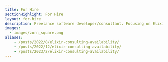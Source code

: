 ```yaml
---
title: For Hire
sectionHighlight: For Hire
layout: for-hire
description: Freelance software developer/consultant. Focusing on Elixir, Phoenix, teaching, and mentoring. 
images:
  - images/zorn_square.png
aliases: 
    - /posts/2022/8/elixir-consulting-availability/
    - /posts/2022/12/elixir-consulting-availability/
    - /posts/2023/2/elixir-consulting-availability/
---
```

